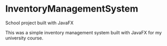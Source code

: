 # InventoryManagementSystem
School project built with JavaFX

This was a simple inventory management system built with JavaFX for my university course.
